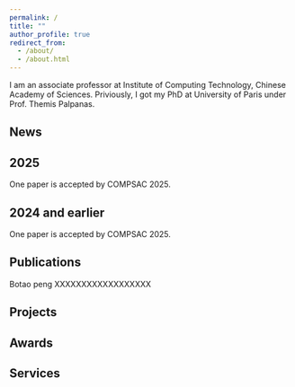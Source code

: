 ```yaml
---
permalink: /
title: ""
author_profile: true
redirect_from: 
  - /about/
  - /about.html
---
```

I am an associate professor at Institute of Computing Technology, Chinese Academy of Sciences.
Priviously, I got my PhD at University of Paris under Prof. Themis Palpanas.
<section id="news">


News
========

2025
--------
One paper is accepted by COMPSAC 2025.

2024 and earlier
----------

One paper is accepted by COMPSAC 2025.


Publications
=======

Botao peng XXXXXXXXXXXXXXXXXX



Projects
=======



Awards
=======

Services
=======

